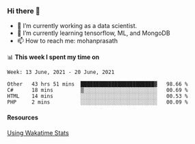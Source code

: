 ### Hi there 👋

- 🔭 I’m currently working as a data scientist.
- 🌱 I’m currently learning tensorflow, ML, and MongoDB
- 📫 How to reach me: mohanprasath

📊 **This week I spent my time on**
<!--START_SECTION:waka-->
```text
Week: 13 June, 2021 - 20 June, 2021

Other   43 hrs 51 mins  ████████████████████████▓   98.66 % 
C#      18 mins         ▒░░░░░░░░░░░░░░░░░░░░░░░░   00.69 % 
HTML    14 mins         ░░░░░░░░░░░░░░░░░░░░░░░░░   00.53 % 
PHP     2 mins          ░░░░░░░░░░░░░░░░░░░░░░░░░   00.09 % 
```
<!--END_SECTION:waka-->

#### Resources
[Using Wakatime Stats](https://github.com/marketplace/actions/waka-readme)
